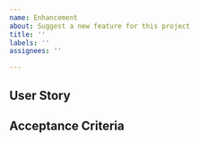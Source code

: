 ```yaml
---
name: Enhancement
about: Suggest a new feature for this project
title: ''
labels: ''
assignees: ''

---
```


## User Story

## Acceptance Criteria
